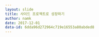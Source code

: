 ```yaml
---
layout: slide
title: 사이드 프로젝트로 성장하기
author: namk
date: 2017-12-01
data-id: 6dda96d272964c719e16553a80abded8
---
```

